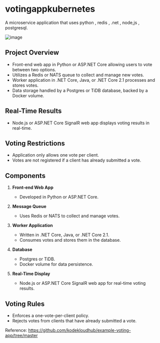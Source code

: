 # votingappkubernetes
A microservice application that uses python , redis , .net , node,js , postgresql.

![image](https://github.com/Diwakar-hub123/votingappkubernetes/assets/83933859/3257be3a-a5b5-4551-85c6-e759c48ba2ff)

## Project Overview

- Front-end web app in Python or ASP.NET Core allowing users to vote between two options.
- Utilizes a Redis or NATS queue to collect and manage new votes.
- Worker application in .NET Core, Java, or .NET Core 2.1 processes and stores votes.
- Data storage handled by a Postgres or TiDB database, backed by a Docker volume.

## Real-Time Results

- Node.js or ASP.NET Core SignalR web app displays voting results in real-time.

## Voting Restrictions

- Application only allows one vote per client.
- Votes are not registered if a client has already submitted a vote.

## Components

1. **Front-end Web App**
   - Developed in Python or ASP.NET Core.

2. **Message Queue**
   - Uses Redis or NATS to collect and manage votes.

3. **Worker Application**
   - Written in .NET Core, Java, or .NET Core 2.1.
   - Consumes votes and stores them in the database.

4. **Database**
   - Postgres or TiDB.
   - Docker volume for data persistence.

5. **Real-Time Display**
   - Node.js or ASP.NET Core SignalR web app for real-time voting results.

## Voting Rules

- Enforces a one-vote-per-client policy.
- Rejects votes from clients that have already submitted a vote.


Reference:
https://github.com/kodekloudhub/example-voting-app/tree/master

